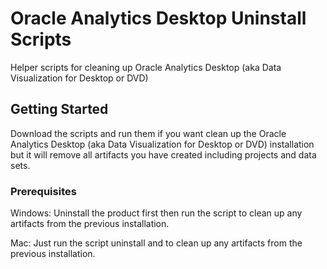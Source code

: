 # Oracle Analytics Desktop Uninstall Scripts

Helper scripts for cleaning up Oracle Analytics Desktop (aka Data Visualization for Desktop or DVD)

## Getting Started

Download the scripts and run them if you want clean up the Oracle Analytics Desktop (aka Data Visualization for Desktop or DVD) installation but it will remove all artifacts you have created including projects and data sets.

### Prerequisites

Windows:
Uninstall the product first then run the script to clean up any artifacts from the previous installation.

Mac:
Just run the script uninstall and to clean up any artifacts from the previous installation.

